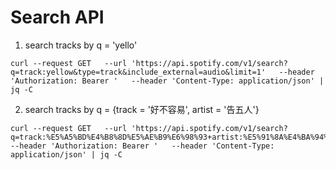 # Search API

1. search tracks by q = 'yello'
```
curl --request GET   --url 'https://api.spotify.com/v1/search?q=track:yellow&type=track&include_external=audio&limit=1'   --header 'Authorization: Bearer '   --header 'Content-Type: application/json' | jq -C
```

2. search tracks by q = {track = '好不容易', artist = '告五人'}

```
curl --request GET   --url 'https://api.spotify.com/v1/search?q=track:%E5%A5%BD%E4%B8%8D%E5%AE%B9%E6%98%93+artist:%E5%91%8A%E4%BA%94%E4%BA%BA&type=track&include_external=audio&limit=1'   --header 'Authorization: Bearer '   --header 'Content-Type: application/json' | jq -C
```